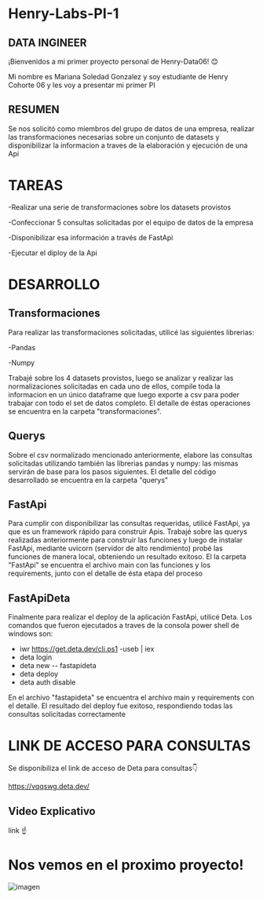 # Henry-Labs-PI-1
 

## DATA INGINEER
¡Bienvenidos a mi primer proyecto personal de Henry-Data06! 😊

Mi nombre es Mariana Soledad Gonzalez y soy estudiante de Henry Cohorte 06 y les voy a presentar mi primer PI

## RESUMEN

Se nos solicitó como miembros del grupo de datos de una empresa, realizar las transformaciones necesarias sobre un conjunto de datasets y disponibilizar la informacion a traves de la elaboración y ejecución de una Api

# TAREAS

-Realizar una serie de transformaciones sobre los datasets provistos

-Confeccionar 5 consultas solicitadas por el  equipo de datos de la empresa

-Disponibilizar esa información a través de FastApi

-Ejecutar el diploy de la Api

# DESARROLLO

## Transformaciones

Para realizar las transformaciones solicitadas, utilicé las siguientes librerias:

-Pandas

-Numpy

Trabajé sobre los 4 datasets provistos, luego se analizar y realizar las normalizaciones solicitadas en cada uno de ellos, compile toda la informacion en un único dataframe que luego exporte a csv para poder trabajar con todo el set de datos completo. El detalle de éstas operaciones se encuentra en la carpeta "transformaciones".

## Querys

Sobre el csv normalizado mencionado anteriormente, elabore las consultas solicitadas utilizando también las librerias pandas y numpy: las mismas servirán de base para  los pasos siguientes. El detalle del código desarrollado se encuentra en la carpeta "querys"

## FastApi

Para cumplir con disponibilizar las consultas requeridas, utilicé FastApi, ya que es un framework rápido para construir Apis. Trabajé sobre las querys realizadas anteriormente para construir las funciones y luego de instalar FastApi, mediante uvicorn (servidor de alto rendimiento) probé las funciones de manera local, obteniendo un resultado exitoso. El la carpeta "FastApi" se encuentra el archivo main con las funciones y los requirements, junto con el detalle de ésta etapa del proceso

## FastApiDeta

Finalmente para realizar el deploy de la aplicación FastApi, utilicé Deta. Los comandos que fueron ejecutados a traves de la consola power shell de windows son:

- iwr https://get.deta.dev/cli.ps1 -useb | iex
- deta login
- deta new -- fastapideta
- deta deploy
- deta auth disable

En el archivo "fastapideta" se encuentra el archivo main y requirements con el detalle. El resultado del deploy fue exitoso, respondiendo todas las consultas solicitadas correctamente

# LINK DE ACCESO PARA CONSULTAS

Se disponibiliza el link de acceso de Deta para consultas👇


https://vqqswg.deta.dev/


## Video Explicativo



link ☝






# Nos vemos en el proximo proyecto!







![imagen](https://user-images.githubusercontent.com/108495374/213606874-7a466dba-4d4a-45fa-b6a8-d0ae38adda42.jpg)



